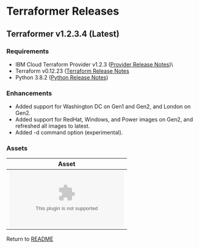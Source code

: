 # Terraformer Releases

## Terraformer v1.2.3.4 (Latest)

### Requirements

- IBM Cloud Terraform Provider v1.2.3 ([Provider Release Notes](https://github.com/IBM-Cloud/terraform-provider-ibm/releases))\
- Terraform v0.12.23 ([Terraform Release Notes](https://www.terraform.io/downloads.html)
- Python 3.8.2 ([Python Release Notes](https://www.python.org/downloads/release/python-382/))

### Enhancements

- Added support for Washington DC on Gen1 and Gen2, and London on Gen2.
- Added support for RedHat, Windows, and Power images on Gen2, and refreshed all images to latest.
- Added -d command option (experimental).

### Assets

| Asset |
| --- |
| ![darwin_amd64.zip](download/v1.2.3.4/darwin_amd64.zip) |

Return to [README](/README.md)
